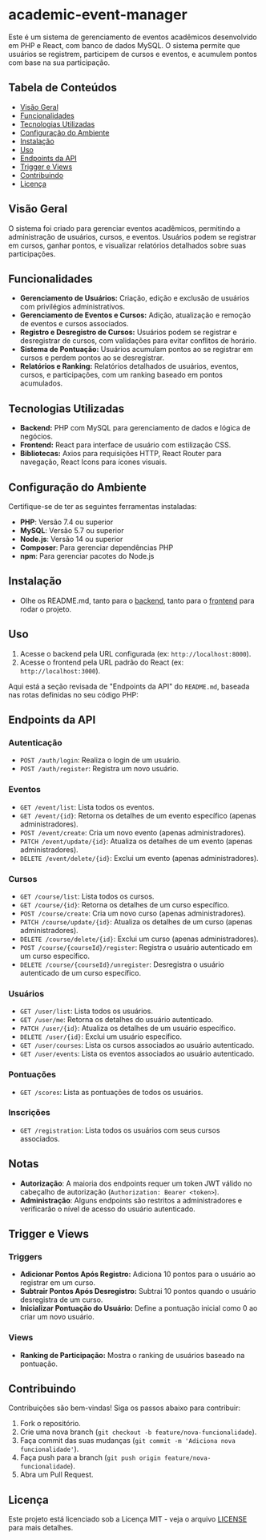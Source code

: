 # academic-event-manager

Este é um sistema de gerenciamento de eventos acadêmicos desenvolvido em PHP e React, com banco de dados MySQL. O sistema permite que usuários se registrem, participem de cursos e eventos, e acumulem pontos com base na sua participação.

## Tabela de Conteúdos

- [Visão Geral](#visão-geral)
- [Funcionalidades](#funcionalidades)
- [Tecnologias Utilizadas](#tecnologias-utilizadas)
- [Configuração do Ambiente](#configuração-do-ambiente)
- [Instalação](#instalação)
- [Uso](#uso)
- [Endpoints da API](#endpoints-da-api)
- [Trigger e Views](#trigger-e-views)
- [Contribuindo](#contribuindo)
- [Licença](#licença)

## Visão Geral

O sistema foi criado para gerenciar eventos acadêmicos, permitindo a administração de usuários, cursos, e eventos. Usuários podem se registrar em cursos, ganhar pontos, e visualizar relatórios detalhados sobre suas participações.

## Funcionalidades

- **Gerenciamento de Usuários:** Criação, edição e exclusão de usuários com privilégios administrativos.
- **Gerenciamento de Eventos e Cursos:** Adição, atualização e remoção de eventos e cursos associados.
- **Registro e Desregistro de Cursos:** Usuários podem se registrar e desregistrar de cursos, com validações para evitar conflitos de horário.
- **Sistema de Pontuação:** Usuários acumulam pontos ao se registrar em cursos e perdem pontos ao se desregistrar.
- **Relatórios e Ranking:** Relatórios detalhados de usuários, eventos, cursos, e participações, com um ranking baseado em pontos acumulados.

## Tecnologias Utilizadas

- **Backend:** PHP com MySQL para gerenciamento de dados e lógica de negócios.
- **Frontend:** React para interface de usuário com estilização CSS.
- **Bibliotecas:** Axios para requisições HTTP, React Router para navegação, React Icons para ícones visuais.

## Configuração do Ambiente

Certifique-se de ter as seguintes ferramentas instaladas:

- **PHP**: Versão 7.4 ou superior
- **MySQL**: Versão 5.7 ou superior
- **Node.js**: Versão 14 ou superior
- **Composer**: Para gerenciar dependências PHP
- **npm**: Para gerenciar pacotes do Node.js

## Instalação

- Olhe os README.md, tanto para o [backend](https://gitlab.com/olooeez/academic-event-manager/-/blob/main/backend/README.md), tanto para o [frontend](https://gitlab.com/olooeez/academic-event-manager/-/blob/main/frontend/README.md) para rodar o projeto.

## Uso

1. Acesse o backend pela URL configurada (ex: `http://localhost:8000`).
2. Acesse o frontend pela URL padrão do React (ex: `http://localhost:3000`).

Aqui está a seção revisada de "Endpoints da API" do `README.md`, baseada nas rotas definidas no seu código PHP:

## Endpoints da API

### Autenticação

- `POST /auth/login`: Realiza o login de um usuário.
- `POST /auth/register`: Registra um novo usuário.

### Eventos

- `GET /event/list`: Lista todos os eventos.
- `GET /event/{id}`: Retorna os detalhes de um evento específico (apenas administradores).
- `POST /event/create`: Cria um novo evento (apenas administradores).
- `PATCH /event/update/{id}`: Atualiza os detalhes de um evento (apenas administradores).
- `DELETE /event/delete/{id}`: Exclui um evento (apenas administradores).

### Cursos

- `GET /course/list`: Lista todos os cursos.
- `GET /course/{id}`: Retorna os detalhes de um curso específico.
- `POST /course/create`: Cria um novo curso (apenas administradores).
- `PATCH /course/update/{id}`: Atualiza os detalhes de um curso (apenas administradores).
- `DELETE /course/delete/{id}`: Exclui um curso (apenas administradores).
- `POST /course/{courseId}/register`: Registra o usuário autenticado em um curso específico.
- `DELETE /course/{courseId}/unregister`: Desregistra o usuário autenticado de um curso específico.

### Usuários

- `GET /user/list`: Lista todos os usuários.
- `GET /user/me`: Retorna os detalhes do usuário autenticado.
- `PATCH /user/{id}`: Atualiza os detalhes de um usuário específico.
- `DELETE /user/{id}`: Exclui um usuário específico.
- `GET /user/courses`: Lista os cursos associados ao usuário autenticado.
- `GET /user/events`: Lista os eventos associados ao usuário autenticado.

### Pontuações

- `GET /scores`: Lista as pontuações de todos os usuários.

### Inscrições

- `GET /registration`: Lista todos os usuários com seus cursos associados.

## Notas

- **Autorização**: A maioria dos endpoints requer um token JWT válido no cabeçalho de autorização (`Authorization: Bearer <token>`).
- **Administração**: Alguns endpoints são restritos a administradores e verificarão o nível de acesso do usuário autenticado.

## Trigger e Views

### Triggers

- **Adicionar Pontos Após Registro:** Adiciona 10 pontos para o usuário ao registrar em um curso.
- **Subtrair Pontos Após Desregistro:** Subtrai 10 pontos quando o usuário desregistra de um curso.
- **Inicializar Pontuação do Usuário:** Define a pontuação inicial como 0 ao criar um novo usuário.

### Views

- **Ranking de Participação:** Mostra o ranking de usuários baseado na pontuação.

## Contribuindo

Contribuições são bem-vindas! Siga os passos abaixo para contribuir:

1. Fork o repositório.
2. Crie uma nova branch (`git checkout -b feature/nova-funcionalidade`).
3. Faça commit das suas mudanças (`git commit -m 'Adiciona nova funcionalidade'`).
4. Faça push para a branch (`git push origin feature/nova-funcionalidade`).
5. Abra um Pull Request.

## Licença

Este projeto está licenciado sob a Licença MIT - veja o arquivo [LICENSE](https://gitlab.com/olooeez/academic-event-manager/-/blob/main/LICENSE) para mais detalhes.
